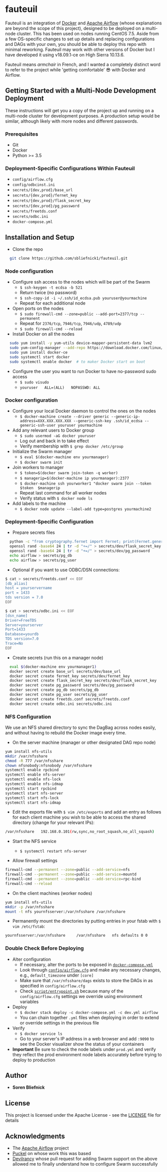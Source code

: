 # fauteuil
Fauteuil is an integration of [Docker](https://www.docker.com/) and 
[Apache Airflow](https://github.com/apache/airflow) (whose explanations are beyond the scope of this project), designed to be deployed
on a multi-node cluster. This has been used on nodes running CentOS 7.5. Aside
from a few OS-specific changes to set up details and replacing configurations 
and DAGs with your own, you should be able to deploy this repo with minimal
reworking. Fauteuil may work with other versions of Docker but I have developed
it using v18.09.1-ce on High Sierra 10.13.6. 

Fauteuil means *armchair* in
French, and I wanted a completely distinct word to refer to the project while
'getting comfortable' :sunglasses: with Docker and Airflow.

## Getting Started with a Multi-Node Development Deployment

These instructions will get you a copy of the project up and running on a 
multi-node cluster for development purposes. A production setup would be similar,
although likely with more nodes and different passwords.

### Prerequisites
- Git
- Docker
- Python >= 3.5 

### Deployment-Specific Configurations Within Fauteuil
- `config/airflow.cfg`
- `config/odbcinst.ini`
- `secrets/{dev,prod}/base_url`
- `secrets/{dev,prod}/fernet_key`
- `secrets/{dev,prod}/flask_secret_key`
- `secrets/{dev,prod}/pg_password`
- `secrets/freetds.conf`
- `secrets/odbc.ini`
- `docker-compose.yml`

## Installation and Setup
- Clone the repo
```bash
  git clone https://github.com/sbliefnick1/fauteuil.git
```

### Node configuration
- Configure ssh access to the nodes which will be part of the Swarm
  - `$ ssh-keygen -t ecdsa -b 521`
  - Return twice (no password)
  - `$ ssh-copy-id -i ~/.ssh/id_ecdsa.pub youruser@yourmachine`
  - Repeat for each additional node
- Open ports on the nodes
  - `$ sudo firewall-cmd --zone=public --add-port=2377/tcp --permanent` 
  - Repeat for `2376/tcp`, `7946/tcp`, `7946/udp`, `4789/udp`
  - `$ sudo firewall-cmd --reload`
- Install Docker on all the nodes
```bash
  sudo yum install -y yum-utils device-mapper-persistent-data lvm2
  sudo yum-config-manager --add-repo https://download.docker.com/linux/centos/docker-ce.repo
  sudo yum install docker-ce
  sudo systemctl start docker
  sudo systemctl enable docker  # to maker Docker start on boot
```
- Configure the user you want to run Docker to have no-password sudo access
  - `$ sudo visudo`
  - `youruser   ALL=(ALL)   NOPASSWD: ALL`
  
### Docker configuration
- Configure your local Docker daemon to control the ones on the nodes
  - `$ docker-machine create --driver generic --generic-ip-address=XXX.XXX.XXX.XXX
  --generic-ssh-key .ssh/id_ecdsa --generic-ssh-user youruser yourmachine`
- Add any relevant users to Docker group 
  - `$ sudo usermod -aG docker youruser`
  - Log out and back in to take effect
  - Verify membership with `$ grep docker /etc/group`
- Initialize the Swarm manager
  - `$ eval $(docker-machine env yourmanager)`
  - `$ docker swarm init`
- Join workers to manager
  - `$ token=$(docker swarm join-token -q worker)`
  - `$ managerip=$(docker-machine ip yourmanager):2377`
  - `$ docker-machine ssh yourworker1 "docker swarm join --token $token 
  $managerip`
  - Repeat last command for all worker nodes
  - Verify status with `$ docker node ls`
- Add labels to the machine
  - `$ docker node update --label-add type=postgres yourmachine2`
  
### Deployment-Specific Configuration
- Prepare secrets files
```bash
  python -c "from cryptography.fernet import Fernet; print(Fernet.generate_key().decode())" > secrets/test/fernet_key
  openssl rand -base64 24 | tr -d "+=/" > secrets/dev/flask_secret_key
  openssl rand -base64 24 | tr -d "+=/" > secrets/dev/pg_password
  echo airflow > secrets/pg_db
  echo airflow > secrets/pg_user
```
  - Optional if you want to use ODBC/DSN connections:
```bash
$ cat > secrets/freetds.conf << EOF
[db_alias]
host = yourservername
port = 1433
tds version = 7.0 
EOF
```
```bash
$ cat > secrets/odbc.ini << EOF
[dsn_name]
Driver=FreeTDS
Server=yourserver
Port=1433
Database=yourdb
TDS version=7.0
Trace=No
EOF
```
- Create secrets (run this on a manager node)
```bash
  eval $(docker-machine env yourmanager1)
  docker secret create base_url secrets/dev/base_url
  docker secret create fernet_key secrets/dev/fernet_key
  docker secret create flask_secret_key secrets/dev/flask_secret_key
  docker secret create pg_password secrets/dev/pg_password
  docker secret create pg_db secrets/pg_db
  docker secret create pg_user secrets/pg_user
  docker secret create freetds.conf secrets/freetds.conf
  docker secret create odbc.ini secrets/odbc.ini
```
  
### NFS Configuration
We use an NFS shared directory to sync the DagBag across nodes easily, and
without having to rebuild the Docker image every time.

- On the server machine (manager or other designated DAG repo node)
```bash
yum install nfs-utils
mkdir /var/nfsshare
chmod -R 777 /var/nfsshare
chown nfsnobody:nfsnobody /var/nfsshare
systemctl enable rpcbind
systemctl enable nfs-server
systemctl enable nfs-lock
systemctl enable nfs-idmap
systemctl start rpcbind
systemctl start nfs-server
systemctl start nfs-lock
systemctl start nfs-idmap
```

  - Edit the exports file with `$ vim /etc/exports` and add an entry as follows
for each client machine you wish to be able to access the shared directory 
(change for your relevant IPs):
```bash
/var/nfsshare   192.168.0.101(rw,sync,no_root_squash,no_all_squash)
```

  - Start the NFS service
    - `$ systemctl restart nfs-server`

  - Allow firewall settings
```bash
firewall-cmd --permanent --zone=public --add-service=nfs
firewall-cmd --permanent --zone=public --add-service=mountd
firewall-cmd --permanent --zone=public --add-service=rpc-bind
firewall-cmd --reload
```

- On the client machines (worker nodes)
```bash
yum install nfs-utils
mkdir -p /var/nfsshare
mount -t nfs yournfsserver:/var/nfsshare /var/nfsshare
```
  - Permanently mount the directories by putting entries in your fstab
   with `$ vim /etc/fstab`:
```bash
yournfsserver:/var/nfsshare     /var/nfsshare   nfs defaults 0 0
```
  
### Double Check Before Deploying
- Alter configuration
  - If necessary, alter the ports to be exposed in 
  [`docker-compose.yml`](https://github.com/sbliefnick1/fauteuil/blob/v1-2/docker-compose.yml)
  - Look through [`config/airflow.cfg`](https://github.com/sbliefnick1/fauteuil/blob/v1-2/config/airflow.cfg)
   and make any necessary changes, e.g., `default_timezone` under `[core]`
  - Make sure that `/var/nfsshare/dags` exists to store the DAGs in as 
  specified in `config/airflow.cfg`
  - Check [`script/entrypoint.sh`](https://github.com/sbliefnick1/fauteuil/blob/v1-2/script/entrypoint.sh)
   because many of the `config/airflow.cfg` settings we override using environment variables
- Deploy
  - `$ docker stack deploy -c docker-compose.yml -c dev.yml airflow`
  - You can chain together `.yml` files when deploying in order to extend or 
  override settings in the previous file
- Verify
  - `$ docker service ls`
  - Go to your server's IP address in a web browser and add `:9090` to see the 
  Docker visualizer show the status of your containers
- **Important** Be sure to check the node labels under `prod.yml` and 
   verify they reflect the prod environment node labels accurately before
   trying to deploy to production

## Author

- **Soren Bliefnick**

## License

This project is licensed under the Apache License - see the [LICENSE](LICENSE)
 file for details

## Acknowledgments

- The [Apache Airflow](https://github.com/apache/incubator-airflow) project
- [Puckel](https://github.com/puckel/docker-airflow) on whose work this was
based
- [Devilrancy](https://github.com/devilrancy) whose pull request for adding
Swarm support on the above allowed me to finally understand how to configure
Swarm successfully
